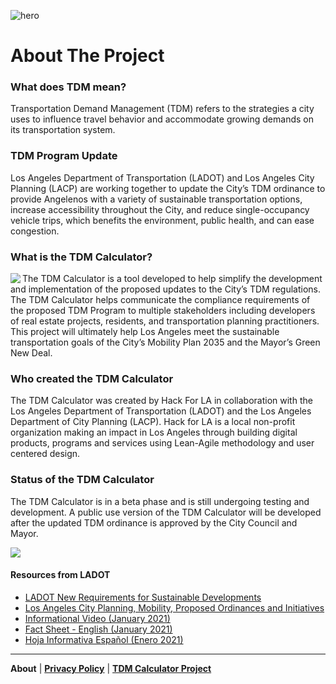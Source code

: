 ![hero](https://user-images.githubusercontent.com/37763229/111244665-8e25f780-85c0-11eb-954b-298f8ffdf248.png)

# About The Project  

### What does TDM mean?
Transportation Demand Management (TDM) refers to the strategies a city uses to influence travel behavior and accommodate growing demands on its transportation system. 

### TDM Program Update
Los Angeles Department of Transportation (LADOT) and Los Angeles City Planning (LACP) are working together to update the City’s TDM ordinance to provide Angelenos with a variety of sustainable transportation options, increase accessibility throughout the City, and reduce single-occupancy vehicle trips, which benefits the environment, public health, and can ease congestion.

### What is the TDM Calculator?
<img align="left" src="https://user-images.githubusercontent.com/37763229/111245630-2d97ba00-85c2-11eb-8c1b-b65cd3122fce.png">
The TDM Calculator is a tool developed to help simplify the development and implementation of the proposed updates to the City’s TDM regulations. The TDM Calculator helps communicate the compliance requirements of the proposed TDM Program to multiple stakeholders including developers of real estate projects, residents, and transportation planning practitioners. This project will ultimately help Los Angeles meet the sustainable transportation goals of the City’s Mobility Plan 2035 and the Mayor’s Green New Deal.

### Who created the TDM Calculator
The TDM Calculator was created by Hack For LA in collaboration with the Los Angeles Department of Transportation (LADOT) and the Los Angeles Department of City Planning (LACP). Hack for LA is a local non-profit organization making an impact in Los Angeles through building digital products, programs and services using Lean-Agile methodology and user centered design.

### Status of the TDM Calculator
The TDM Calculator is in a beta phase and is still undergoing testing and development. A public use version of the TDM Calculator will be developed after the updated TDM ordinance is approved by the City Council and Mayor.

<img align="center" src="https://user-images.githubusercontent.com/37763229/111245921-a6971180-85c2-11eb-82c7-21ea43ad825f.png">

#### Resources from LADOT
- [LADOT New Requirements for Sustainable Developments](https://ladot.lacity.org/businesses/development-review#new-requirements-for-sustainable-developments)
- [Los Angeles City Planning, Mobility, Proposed Ordinances and Initiatives](https://planning.lacity.org/plans-policies/initiatives-policies/mobility) 
- [Informational Video (January 2021)](https://www.youtube.com/watch?v=mAxseCqySuM)
- [Fact Sheet - English (January 2021)](https://planning.lacity.org/odocument/d7e3780b-3155-44a4-98cf-0fd673a6612b/TDM-FactSheet_English.pdf)
- [Hoja Informativa Español (Enero 2021)](https://planning.lacity.org/odocument/9dae2614-5b29-4dce-8b8d-9060f6900386/TDM-FactSheet_Spanish.pdf)

---


**About**  |  [**Privacy Policy**](privacy-policy.md) |  [**TDM Calculator Project**](https://www.hackforla.org/projects/tdm-calculator)
